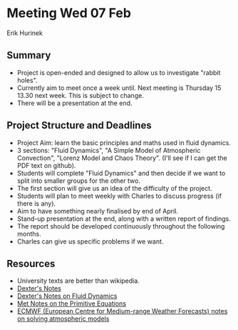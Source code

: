 # Meeting Wed 07 Feb
Erik Hurinek

## Summary
 - Project is open-ended and designed to allow us to investigate "rabbit holes".
 - Currently aim to meet once a week until. Next meeting is Thursday 15 13.30 next week. This is subject to change.
 - There will be a presentation at the end.

## Project Structure and Deadlines
 - Project Aim: learn the basic principles and maths used in fluid dynamics.
 - 3 sections: "Fluid Dynamics", "A Simple Model of Atmospheric Convection", "Lorenz Model and Chaos Theory". (I'll see if I can get the PDF text on github).
 - Students will complete "Fluid Dynamics" and then decide if we want to split into smaller groups for the other two.
 - The first section will give us an idea of the difficulty of the project.
 - Students will plan to meet weekly with Charles to discuss progress (if there is any).
 - Aim to have something nearly finalised by end of April.
 - Stand-up presentation at the end, along with a written report of findings.
 - The report should be developed continuously throughout the following months.
 - Charles can give us specific problems if we want.

## Resources
 - University texts are better than wikipedia.
 - [Dexter's Notes](https://dec41.user.srcf.net/notes/)
 - [Dexter's Notes on Fluid Dynamics](https://dec41.user.srcf.net/notes/IB_L/fluid_dynamics_thm.pdf)
 - [Met Notes on the Primitive Equations](https://www.met.reading.ac.uk/~ross/Science/PrimEqs.html)
 - [ECMWF (European Centre for Medium-range Weather Forecasts) notes on solving atmospheric models](https://www.ecmwf.int/en/elibrary/79859-chaos-and-weather-prediction#:~:text=The%20weather%20is%20a%20chaotic,%2D%20the%2Dart%20numerical%20models.)